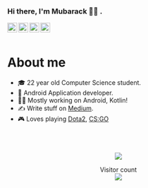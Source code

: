 ### Hi there, I'm Mubarack 👋🏻 .

<a href="https://twitter.com/mubaracktahir">
  <img align="left" alt="Furkan's Twitter | Twitter" width="22px" src="https://cdn.jsdelivr.net/npm/simple-icons@v3/icons/twitter.svg" />
</a>
<a href="https://linkedin.com/in/mubaracktahir">
  <img align="left" alt="Mabarack's LinkedIn" width="22px" src="https://cdn.jsdelivr.net/npm/simple-icons@v3/icons/linkedin.svg" />
</a>
<a href="https://medium.com/@mubaracktahir">
  <img align="left" alt="Mubarack's Medium" width="22px" src="https://cdn.jsdelivr.net/npm/simple-icons@3.9.0/icons/medium.svg" />
</a>
<a href="https://profile.codersrank.io/user/mubaracktahir/">
  <img align="left" alt="Mubarack's Codersrank" width="22px" src="https://cdn.jsdelivr.net/npm/simple-icons@v3/icons/codersrank.svg" />
</a>


<br />
<br />

# About me

- 🎓 22 year old Computer Science student.
- 📱 Android Application developer.
- 👨‍💻 Mostly working on Android, Kotlin!
- ✍️ Write stuff on [Medium](https://medium.com/@askinfurkan).
- 🎮 Loves playing [Dota2](https://steamcommunity.com/id/Liifestartsnow), [CS:GO](https://steamcommunity.com/id/Liifestartsnow)

<br />
<br />

<p align="center"> 
  <img src="https://github-readme-stats.vercel.app/api?username=mubaracktahir&show_icons=true&theme=tokyonight" />
</p>

<p align="center"> 
  Visitor count<br>
  <img src="https://profile-counter.glitch.me/mubaracktahir/count.svg" />
</p>
